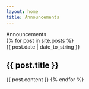 ```yaml
---
layout: home
title: Announcements
---
```


<div class="course-title">Announcements</div>
{% for post in site.posts %}
<div class="grey">{{ post.date | date_to_string }}</div>
<h2 class="announcement-title" style="color: #000;">{{ post.title }}</h2>
{{ post.content }}
{% endfor %}

